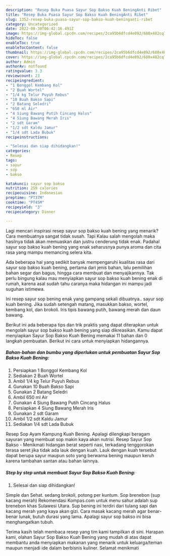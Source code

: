 ```yaml
---
description: "Resep Buka Puasa Sayur Sop Bakso Kuah BeningAnti Ribet"
title: "Resep Buka Puasa Sayur Sop Bakso Kuah BeningAnti Ribet"
slug: 1352-resep-buka-puasa-sayur-sop-bakso-kuah-beninganti-ribet
category: Uncategorized
date: 2022-08-30T06:42:16.491Z
image: https://img-global.cpcdn.com/recipes/2ca95b6dfcd4e092/680x482cq70/sayur-sop-bakso-kuah-bening-foto-resep-utama.jpg
hideToc: false
enableToc: true
enableTocContent: false
thumbnail: https://img-global.cpcdn.com/recipes/2ca95b6dfcd4e092/680x482cq70/sayur-sop-bakso-kuah-bening-foto-resep-utama.jpg
cover: https://img-global.cpcdn.com/recipes/2ca95b6dfcd4e092/680x482cq70/sayur-sop-bakso-kuah-bening-foto-resep-utama.jpg
author: Admin
authorAv: notfound
ratingvalue: 3.3
reviewcount: 23
recipeingredient:
- "1 Bonggol Kembang Kol"
- "2 Buah Wortel"
- "1/4 kg Telur Puyuh Rebus"
- "10 Buah Bakso Sapi"
- "2 Batang Seledri"
- "650 ml Air"
- "4 Siung Bawang Putih Cincang Halus"
- "4 Siung Bawang Merah Iris"
- "2 sdt Garam"
- "1/2 sdt Kaldu Jamur"
- "1/4 sdt Lada Bubuk"
recipeinstructions:

- "Selesai dan siap dihidangkan!"
categories:
- Resep
tags:
- sayur
- sop
- bakso

katakunci: sayur sop bakso 
nutrition: 259 calories
recipecuisine: Indonesian
preptime: "PT37M"
cooktime: "PT45M"
recipeyield: "3"
recipecategory: Dinner

---
```



Lagi mencari inspirasi resep sayur sop bakso kuah bening yang menarik? Cara membuatnya sangat tidak susah. Tapi Kalau salah mengolah maka hasilnya tidak akan memuaskan dan justru cenderung tidak enak. Padahal sayur sop bakso kuah bening yang enak seharusnya punya aroma dan cita rasa yang mampu memancing selera kita.


Ada beberapa hal yang sedikit banyak mempengaruhi kualitas rasa dari sayur sop bakso kuah bening, pertama dari jenis bahan, lalu pemilihan bahan segar dan bagus, hingga cara membuat dan menyajikannya. Tak perlu bingung kalau mau menyiapkan sayur sop bakso kuah bening enak di rumah, karena asal sudah tahu caranya maka hidangan ini mampu jadi suguhan istimewa.

Ini resep sayur sop bening enak yang gampang sekali dibuatnya.. sayur sop kuah bening. Jika sudah setengah matang, masukkan bakso, wortel, kembang kol, dan brokoli. Iris tipis bawang putih, bawang merah dan daun bawang.


Berikut ini ada beberapa tips dan trik praktis yang dapat diterapkan untuk mengolah sayur sop bakso kuah bening yang siap dikreasikan. Kamu dapat menyiapkan Sayur Sop Bakso Kuah Bening memakai 11 bahan dan 0 langkah pembuatan. Berikut ini cara untuk menyiapkan hidangannya.

<!--inarticleads1-->

##### Bahan-bahan dan bumbu yang diperlukan untuk pembuatan Sayur Sop Bakso Kuah Bening:

1. Persiapkan 1 Bonggol Kembang Kol
1. Sediakan 2 Buah Wortel
1. Ambil 1/4 kg Telur Puyuh Rebus
1. Gunakan 10 Buah Bakso Sapi
1. Gunakan 2 Batang Seledri
1. Ambil 650 ml Air
1. Gunakan 4 Siung Bawang Putih Cincang Halus
1. Persiapkan 4 Siung Bawang Merah Iris
1. Gunakan 2 sdt Garam
1. Ambil 1/2 sdt Kaldu Jamur
1. Sediakan 1/4 sdt Lada Bubuk


Resep Sop Ayam Kampung Kuah Bening. Apalagi dilengkapi beragam sayuran yang membuat sop makin kaya akan nutrisi. Resep Sayur Sop Bakso - Menikmati hidangan berat seperti nasi, terkadang tenggorokan terasa seret jika tidak ada lauk dengan kuah. Lauk dengan kuah tersebut dapat berupa sayur maupun soto yang berwarna bening maupun keruh karena tambahan santan atau bahan lainnya. 

<!--inarticleads2-->

##### Step by step untuk membuat Sayur Sop Bakso Kuah Bening:


1. Selesai dan siap dihidangkan!

Simple dan Sehat. sedang brokoli, potong per kuntum. Sop brenebon (sup kacang merah) Rekomendasi Kompas.com untuk menu sahur adalah sup brenebon khas Sulawesi Utara. Sup bening ini terdiri dari tulang sapi dan kacang merah yang kaya akan gizi. Cara masak kacang merah agar benar-benar lunak, butuh durasi yang lama. Apalagi sayur sop bakso ini bisa menghangatkan tubuh. 

Terima kasih telah membaca resep yang tim kami tampilkan di sini. Harapan kami, olahan Sayur Sop Bakso Kuah Bening yang mudah di atas dapat membantu anda menyiapkan makanan yang menarik untuk keluarga/teman maupun menjadi ide dalam berbisnis kuliner. Selamat menikmati
